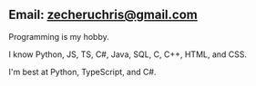 Email: zecheruchris@gmail.com
----------------------------------------------
Programming is my hobby.

I know Python, JS, TS, C#, Java, SQL, C, C++, HTML, and CSS.

I'm best at Python, TypeScript, and C#.
